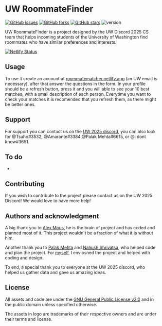 # UW RoommateFinder
[![GitHub issues](https://img.shields.io/github/issues/alex-mous/UW-RoommateFinder)](https://github.com/alex-mous/UW-RoommateFinder/issues) [![GitHub forks](https://img.shields.io/github/forks/alex-mous/UW-RoommateFinder)](https://github.com/alex-mous/UW-RoommateFinder/network) [![GitHub stars](https://img.shields.io/github/stars/alex-mous/UW-RoommateFinder)](https://github.com/alex-mous/UW-RoommateFinder/stargazers) 
![version](https://img.shields.io/badge/version-0.2-purple)

UW RoommateFinder is a project designed by the UW Discord 2025 CS team that helps incoming students of the University of Washington find roommates who have similar preferences and interests.

[![Netlify Status](https://api.netlify.com/api/v1/badges/448621a4-1c06-4ea8-8c7c-adc6ba6586b9/deploy-status)](https://app.netlify.com/sites/roommatematcher/deploys)


## Usage
To use it create an account at [roommatematcher.netlify.app](https://roommatematcher.netlify.app) (an UW email is necessary), after that answer the questions in the form. In your profile should be a refresh button, press it and you will able to see your 10 best matches, with a small description of each person. Everytime you want to check your matches it is recomended that you refresh them, as there might be better ones. 

## Support
For support you can contact us on the [UW 2025 discord](https://discord.gg/TtchJ6DGKF), you can also look for @Tsuho#3532, @Amarante#3384,@Palak Mehta#6615, or @i dont know#3651.

## To do
-

## Contributing

If you wish to contribute to the project please contact us on the UW 2025 Discord! We would love to have more help!

## Authors and acknowledgment

A big thank you to [Alex Mous](https://github.com/alex-mous), he is the brain of project and has coded and planned most of it. This project wouldn't be a fraction of what it is without him.

Another thank you to [Palak Mehta](https://github.com/palak-mehta) and [Nahush Shrivatsa](https://github.com/nahushvatsa), who helped code and plan the project. For [myself](https://github.com/pedrodeoliamarante), I enviosned the project and helped with coding and design.

To end, a special thank you to everyone at the UW 2025 discord, who helped us gather data and gave us amazing ideas.

## License 

All assets and code are under the [GNU General Public License v3.0](https://github.com/alex-mous/RoommateMatcher/blob/main/LICENSE) and in the public domain unless specified otherwise.

The assets in logo are trademarks of their respective owners and are under their terms and license.
